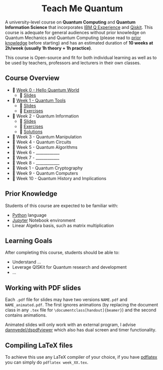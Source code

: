<h1 align="center">Teach Me Quantum</h1>

A university-level course on **Quantum Computing** and **Quantum Information Science** that incorporates [IBM Q Experience](https://quantumexperience.ng.bluemix.net/qx/experience) and [Qiskit](https://www.qiskit.org/). This course is adequate for general audiences without prior knowledge on Quantum Mechanics and Quantum Computing (please read to [prior knowledge](#prior-knowledge) before starting) and has an estimated duration of **10 weeks at 2h/week (usually 1h theory + 1h practice)**.

This course is Open-source and fit for both individual learning as well as to be used by teachers, professors and lecturers in their own classes.

## Course Overview

 * 📁 [Week 0 - Hello Quantum World](Week%200%20-%20Hello%20Quantum%20World)
     * 📖 [Slides](Week%200%20-%20Hello%20Quantum%20World/slides.pdf)
 * 📁 [Week 1 - Quantum Tools](Week%201%20-%20Quantum%20Tools)
     * 📖 [Slides](Week%201%20-%20Quantum%20Tools/slides.pdf)
     * 📁 [Exercises](Week%201%20-%20Quantum%20Tools/exercises)
 * 📁 Week 2 - Quantum Information
     * 📖 [Slides]()
     * 📁 [Exercises]()
     * 📁 [Solutions]()
 * 📁 Week 3 - Quantum Manipulation
 * 📁 Week 4 - Quantum Circuits
 * 📁 Week 5 - Quantum Algorithms
 * 📁 Week 6 - ____________
 * 📁 Week 7 - ____________
 * 📁 Week 8 - ____________
 * 📁 Week 1 - Quantum Cryptography
 * 📁 Week 9 - Quantum Computers
 * 📁 Week 10 - Quantum History and Implications

## Prior Knowledge
Students of this course are expected to be familiar with:
 * [Python](https://www.python.org/) language
 * [Jupyter](http://jupyter.org/) Notebook environment
 * Linear Algebra basis, such as matrix multiplication

## Learning Goals
After completing this course, students should be able to:
 * Understand ...
 * Leverage QISKit for Quantum research and development
 * ...

## Working with PDF slides
Each `.pdf` file for slides may have two versions `NAME.pdf` and `NAME_animated.pdf`. The first ignores animations (by replacing the document class in any `.tex` file for `\documentclass[handout]{beamer}`) and the second contains animations.

Animated slides will only work with an external program, I advise [dannyedel/dspdfviewer](https://github.com/dannyedel/dspdfviewer/releases) which also has dual screen and timer functionality.

## Compiling LaTeX files
To achieve this use any LaTeX compiler of your choice, if you have [pdflatex](https://www.tug.org/applications/pdftex/) you can simply do `pdflatex week_XX.tex`.
